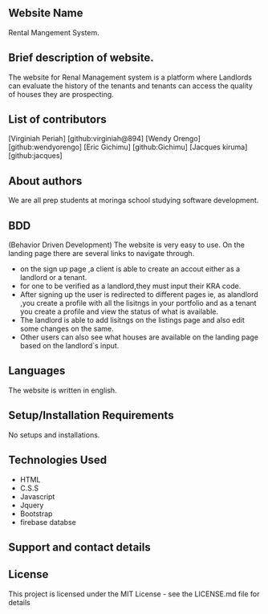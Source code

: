 ## Website Name
 Rental Mangement System.

## Brief description of website.
The website for Renal Management system is a platform where Landlords can evaluate the history of the tenants and tenants can access the quality of houses they are prospecting.

## List of contributors
[Virginiah Periah] [github:virginiah@894]
[Wendy Orengo] [github:wendyorengo]
[Eric Gichimu] [github:Gichimu]
[Jacques kiruma] [github:jacques]

## About authors
We are all prep students at moringa school studying software development.

## BDD
(Behavior Driven Development)
The website is very easy to use. On the landing page there are several links to navigate through.
* on the sign up page ,a client is able to create an accout either as a landlord or a tenant.
* for one to be verified as a landlord,they must input their KRA code.
* After signing up the user is redirected to different pages ie, as alandlord ,you create a profile with all the lisitngs in your portfolio and as a tenant you create a profile and view the status of what is available.
* The landlord is able to add lisitngs on the listings page and also edit some changes on the same.
* Other users can also see what houses are  available on the landing page based on the landlord`s input.

 
## Languages
The website is written in english.
## Setup/Installation Requirements
No setups and installations.
## Technologies Used
* HTML
* C.S.S
* Javascript
* Jquery
* Bootstrap
* firebase databse
## Support and contact details


 ## License
This project is licensed under the MIT License - see the LICENSE.md file for details
